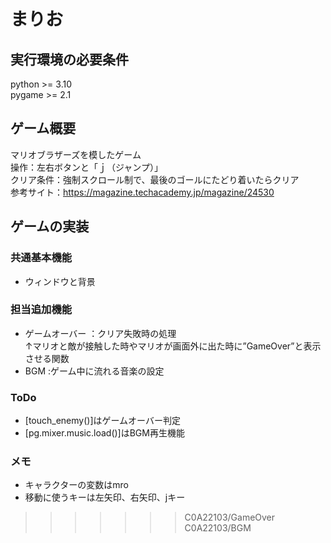 # まりお   
## 実行環境の必要条件   
python >= 3.10  
pygame >= 2.1  
## ゲーム概要  
マリオブラザーズを模したゲーム  
操作：左右ボタンと「ｊ（ジャンプ）」  
クリア条件：強制スクロール制で、最後のゴールにたどり着いたらクリア  
参考サイト：https://magazine.techacademy.jp/magazine/24530  
##  ゲームの実装  
###  共通基本機能   
* ウィンドウと背景   
### 担当追加機能  
* ゲームオーバー ：クリア失敗時の処理  
↑マリオと敵が接触した時やマリオが画面外に出た時に”GameOver”と表示させる関数  
* BGM :ゲーム中に流れる音楽の設定  
### ToDo   
- [touch_enemy()]はゲームオーバー判定  
- [pg.mixer.music.load()]はBGM再生機能  
### メモ  
* キャラクターの変数はmro  
* 移動に使うキーは左矢印、右矢印、jキー  
>>>>>>> C0A22103/GameOver C0A22103/BGM  
